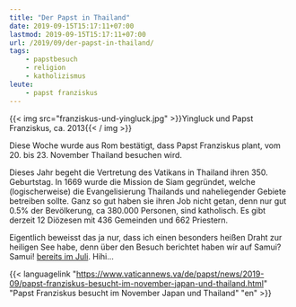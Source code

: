 ```yaml
---
title: "Der Papst in Thailand"
date: 2019-09-15T15:17:11+07:00
lastmod: 2019-09-15T15:17:11+07:00
url: /2019/09/der-papst-in-thailand/
tags:
    - papstbesuch
    - religion
    - katholizismus
leute:
    - papst franziskus
---
```


{{< img src="franziskus-und-yingluck.jpg" >}}Yingluck und Papst Franziskus, ca. 2013{{< / img >}}

Diese Woche wurde aus Rom bestätigt, dass Papst Franziskus plant, vom 20. bis 23. November Thailand besuchen wird. 

Dieses Jahr begeht die Vertretung des Vatikans in Thailand ihren 350. Geburtstag. In 1669 wurde die Mission de Siam gegründet, welche (logischerweise) die Evangelisierung Thailands und naheliegender Gebiete betreiben sollte. Ganz so gut haben sie ihren Job nicht getan, denn nur gut 0.5% der Bevölkerung, ca 380.000 Personen, sind katholisch. Es gibt derzeit 12 Diözesen mit 436 Gemeinden und 662 Priestern.

Eigentlich beweisst das ja nur, dass ich einen besonders heißen Draht zur heiligen See habe, denn über den Besuch berichtet haben wir auf Samui? Samui! [bereits im Juli](/2019/07/papst-franziskus-in-thailand/). Hihi...

{{< languagelink "https://www.vaticannews.va/de/papst/news/2019-09/papst-franziskus-besucht-im-november-japan-und-thailand.html" "Papst Franziskus besucht im November Japan und Thailand" "en" >}}
